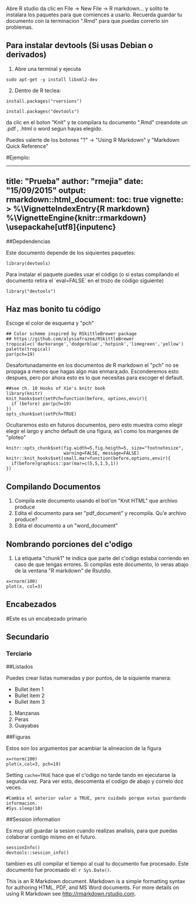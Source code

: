 Abre R studio da clic en File -> New File -> R markdown... y solito te instalara los paquetes para que comiences a usarlo.  Recuerda guardar tu documento con la terminacion ".Rmd" para que puedas correrlo sin problemas.

## Para instalar devtools (Si usas Debian o derivados)
1. Abre una terminal y ejecuta
```
sudo apt-get -y install libxml2-dev
```
2. Dentro de R teclea:
```
install.packages("rversions")
```
```
install.packages("devtools")
```
da clic en el boton "Knit" y te compilara tu documento ".Rmd" creandote un .pdf , .html o word segun hayas elegido.  

Puedes valerte de los botones "?" -> "Using R Markdown" y "Markdown Quick Reference"  

#Ejemplo:

---
title: "Prueba"
author: "rmejia"
date: "15/09/2015"
output: 
  rmarkdown::html_document:
    toc: true
  vignette: >
    %\VignetteIndexEntry{R markdown}
    %\VignetteEngine{knitr::rmarkdown}
    \usepackahe[utf8]{inputenc}
---

##Depdendencias

Este documento depende de los siquientes paquetes:

```{r}
library(devtools)
```

Para instalar el paquete puedes usar el código (o si estas compilando el documento retira el ´eval=FALSE´ en el trozo de código siguiente)
```{r, eval=FALSE}
library("devtools")
```

## Haz mas bonito tu código

Escoge el color de esquema y "pch" 

```{r}
## Color scheme inspired by RSkittleBrewer package
## https://github.com/alyssafrazee/RSkittleBrewer
tropical=c('darkorange','dodgerblue','hotpink','limegreen','yellow')
palette(tropical)
par(pch=19)
```

Desafortunadamente en los documentos de R markdown el "pch" no se propaga a menos que hagas algo mas enmara;ado. Esconderemos esto despues, pero por ahora esto es lo que necesitas para escoger el default.

```{r global-options,warning=FALSE, message=FALSE}
##see ch. 10 Hooks of Xie's knitr book
library(knitr)
knit_hooks$set(setPch=function(before, options,envir){
  if (before) par(pch=19)
})
opts_chunk$set(setPch=TRUE)
```


Ocultaremos esto en futuros documentos, pero esto muestra como elegir elegir el largo y ancho default de una figura, as'i como los margenes de "ploteo"

```{r global-plot,warning=FALSE, message=FALSE}
knitr::opts_chunk$set(fig.width=5,fig.heigth=5, size="footnotesize",
                      warning=FALSE, message=FALSE)
knitr::knit_hooks$set(small.mar=function(before,options,envir){
  if(before)graphics::par(mar=c(5,5,1.5,1))
})

```

## Compilando Documentos
1. Compila este documento usando el bot'on "Knit HTML" que archivo produce
2. Edita el documento para ser "pdf_document" y recompila. Qu'e archivo produce?
3. Edita el documento a un "word_document"

## Nombrando porciones del c'odigo

1. La etiqueta "chunk1" te indica que parte del c'odigo estaba corriendo en caso de que tengas errores. Si compilas este documento, lo veras abajo de la ventana "R markdown" de Rsutdio.

```{r, chunk1}
x=rnorm(100)
plot(x, col=3) 
```

## Encabezados

#Este es un encabezado primario
## Secundario
### Terciario

##Listados

Puedes crear listas numeradas y por puntos, de la siquiente manera:

* Bullet item 1
* Bullet item 2
* Bullet item 3

1. Manzanas
2. Peras
3. Guayabas

##Figuras

Estos son los argumentos par acambiar la alineacion de la figura
```{r chunk2, fig.height=6, fig.width=6, fig.align="center"}
x=rnorm(100)
plot(x,col=3, pch=19)
```

Setting  `cache=TRUE` hace que el c'odigo no tarde tando en ejecutarse la segunda vez. Para ver esto, descomenta el codigo de abajo y correlo doz veces.

```{r longtime, cache=FALSE}
#Cambia el anterior valor a TRUE, pero cuidado porque estas guardando informacion.
#Sys.sleep(10)
```

##Session information

Es muy util guardar la sesion cuando realizas analisis, para que puedas colaborar contigo mismo en el futuro.

```{r}
sessionInfo()
devtools::session_info()
```


tambien es util compilar el tiempo al cual tu documento fue procesado. Este documento fue procesado el: `r Sys.Date()`.

This is an R Markdown document. Markdown is a simple formatting syntax for authoring HTML, PDF, and MS Word documents. For more details on using R Markdown see <http://rmarkdown.rstudio.com>.






















